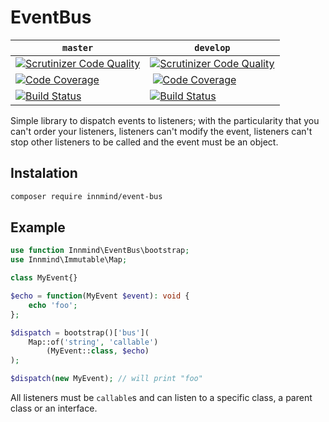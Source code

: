 # EventBus

| `master` | `develop` |
|----------|-----------|
| [![Scrutinizer Code Quality](https://scrutinizer-ci.com/g/Innmind/EventBus/badges/quality-score.png?b=master)](https://scrutinizer-ci.com/g/Innmind/EventBus/?branch=master) | [![Scrutinizer Code Quality](https://scrutinizer-ci.com/g/Innmind/EventBus/badges/quality-score.png?b=develop)](https://scrutinizer-ci.com/g/Innmind/EventBus/?branch=develop) |
| [![Code Coverage](https://scrutinizer-ci.com/g/Innmind/EventBus/badges/coverage.png?b=master)](https://scrutinizer-ci.com/g/Innmind/EventBus/?branch=master) | [![Code Coverage](https://scrutinizer-ci.com/g/Innmind/EventBus/badges/coverage.png?b=develop)](https://scrutinizer-ci.com/g/Innmind/EventBus/?branch=develop) |
| [![Build Status](https://scrutinizer-ci.com/g/Innmind/EventBus/badges/build.png?b=master)](https://scrutinizer-ci.com/g/Innmind/EventBus/build-status/master) | [![Build Status](https://scrutinizer-ci.com/g/Innmind/EventBus/badges/build.png?b=develop)](https://scrutinizer-ci.com/g/Innmind/EventBus/build-status/develop) |

Simple library to dispatch events to listeners; with the particularity that you can't order your listeners, listeners can't modify the event, listeners can't stop other listeners to be called and the event must be an object.

## Instalation

```sh
composer require innmind/event-bus
```

## Example

```php
use function Innmind\EventBus\bootstrap;
use Innmind\Immutable\Map;

class MyEvent{}

$echo = function(MyEvent $event): void {
    echo 'foo';
};

$dispatch = bootstrap()['bus'](
    Map::of('string', 'callable')
        (MyEvent::class, $echo)
);

$dispatch(new MyEvent); // will print "foo"
```

All listeners must be `callable`s and can listen to a specific class, a parent class or an interface.
